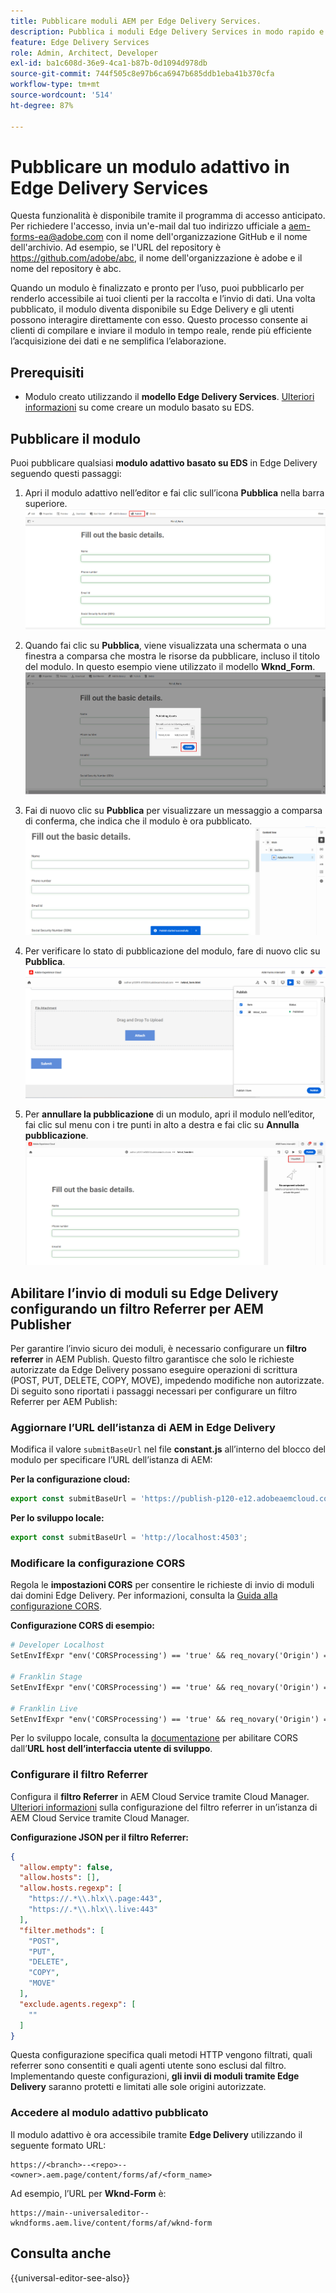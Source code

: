 ```yaml
---
title: Pubblicare moduli AEM per Edge Delivery Services.
description: Pubblica i moduli Edge Delivery Services in modo rapido e semplice.
feature: Edge Delivery Services
role: Admin, Architect, Developer
exl-id: ba1c608d-36e9-4ca1-b87b-0d1094d978db
source-git-commit: 744f505c8e97b6ca6947b685ddb1eba41b370cfa
workflow-type: tm+mt
source-wordcount: '514'
ht-degree: 87%

---
```


# Pubblicare un modulo adattivo in Edge Delivery Services

<span class="preview"> Questa funzionalità è disponibile tramite il programma di accesso anticipato. Per richiedere l&#39;accesso, invia un&#39;e-mail dal tuo indirizzo ufficiale a <a href="mailto:aem-forms-ea@adobe.com">aem-forms-ea@adobe.com</a> con il nome dell&#39;organizzazione GitHub e il nome dell&#39;archivio. Ad esempio, se l&#39;URL del repository è https://github.com/adobe/abc, il nome dell&#39;organizzazione è adobe e il nome del repository è abc.</span>


Quando un modulo è finalizzato e pronto per l’uso, puoi pubblicarlo per renderlo accessibile ai tuoi clienti per la raccolta e l’invio di dati. Una volta pubblicato, il modulo diventa disponibile su Edge Delivery e gli utenti possono interagire direttamente con esso. Questo processo consente ai clienti di compilare e inviare il modulo in tempo reale, rende più efficiente l’acquisizione dei dati e ne semplifica l’elaborazione.

## Prerequisiti

* Modulo creato utilizzando il **modello Edge Delivery Services**. [Ulteriori informazioni](/help/edge/docs/forms/universal-editor/getting-started-universal-editor.md) su come creare un modulo basato su EDS.

## Pubblicare il modulo

Puoi pubblicare qualsiasi **modulo adattivo basato su EDS** in Edge Delivery seguendo questi passaggi:

<!--1. Select the **Adaptive Form** that you want to publish and click the **Edit** ![edit icon](/help/forms/assets/edit.svg) icon.
   ![Select EDS-Based Form](/help/forms/assets/select-eds-based-form.png)-->

1. Apri il modulo adattivo nell’editor e fai clic sull’icona **Pubblica** nella barra superiore.
   ![Fai clic su Pubblica](/help/forms/assets/publish-icon-eds-form.png)

1. Quando fai clic su **Pubblica**, viene visualizzata una schermata o una finestra a comparsa che mostra le risorse da pubblicare, incluso il titolo del modulo. In questo esempio viene utilizzato il modello **Wknd_Form**.
   ![Quando si fa clic su Pubblica](/help/forms/assets/on-click-publish.png)

1. Fai di nuovo clic su **Pubblica** per visualizzare un messaggio a comparsa di conferma, che indica che il modulo è ora pubblicato.
   ![Pubblicazione completata](/help/forms/assets/publish-success.png)

1. Per verificare lo stato di pubblicazione del modulo, fare di nuovo clic su **Pubblica**.
   ![Stato di pubblicazione](/help/forms/assets/publish-status.png)

1. Per **annullare la pubblicazione** di un modulo, apri il modulo nell’editor, fai clic sul menu con i tre punti in alto a destra e fai clic su **Annulla pubblicazione**.
   ![Annulla pubblicazione](/help/forms/assets/unpublish--form.png)

## Abilitare l’invio di moduli su Edge Delivery configurando un filtro Referrer per AEM Publisher

Per garantire l’invio sicuro dei moduli, è necessario configurare un **filtro referrer** in AEM Publish. Questo filtro garantisce che solo le richieste autorizzate da Edge Delivery possano eseguire operazioni di scrittura (POST, PUT, DELETE, COPY, MOVE), impedendo modifiche non autorizzate. Di seguito sono riportati i passaggi necessari per configurare un filtro Referrer per AEM Publish:

### Aggiornare l’URL dell’istanza di AEM in Edge Delivery

Modifica il valore `submitBaseUrl` nel file **constant.js** all’interno del blocco del modulo per specificare l’URL dell’istanza di AEM:

**Per la configurazione cloud:**

```js
export const submitBaseUrl = 'https://publish-p120-e12.adobeaemcloud.com';
```
**Per lo sviluppo locale:**

```js
export const submitBaseUrl = 'http://localhost:4503';
```

### Modificare la configurazione CORS

Regola le **impostazioni CORS** per consentire le richieste di invio di moduli dai domini Edge Delivery. Per informazioni, consulta la [Guida alla configurazione CORS](https://experienceleague.adobe.com/it/docs/experience-manager-learn/getting-started-with-aem-headless/deployments/configurations/cors).

**Configurazione CORS di esempio:**

```apache
# Developer Localhost
SetEnvIfExpr "env('CORSProcessing') == 'true' && req_novary('Origin') =~ m#(http://localhost(:\d+)?$)#" CORSTrusted=true

# Franklin Stage
SetEnvIfExpr "env('CORSProcessing') == 'true' && req_novary('Origin') =~ m#(https://.*\.hlx\.page$)#" CORSTrusted=true  

# Franklin Live
SetEnvIfExpr "env('CORSProcessing') == 'true' && req_novary('Origin') =~ m#(https://.*\.hlx\.live$)#" CORSTrusted=true
```
Per lo sviluppo locale, consulta la [documentazione](https://experienceleague.adobe.com/it/docs/experience-manager-cloud-service/content/headless/deployment/referrer-filter) per abilitare CORS dall’**URL host dell’interfaccia utente di sviluppo**.

### Configurare il filtro Referrer

Configura il **filtro Referrer** in AEM Cloud Service tramite Cloud Manager. [Ulteriori informazioni](https://experienceleague.adobe.com/it/docs/experience-manager-learn/foundation/security/understand-cross-origin-resource-sharing) sulla configurazione del filtro referrer in un’istanza di AEM Cloud Service tramite Cloud Manager.

**Configurazione JSON per il filtro Referrer:**

```json
{
  "allow.empty": false,
  "allow.hosts": [],
  "allow.hosts.regexp": [
    "https://.*\\.hlx\\.page:443",
    "https://.*\\.hlx\\.live:443"
  ],
  "filter.methods": [
    "POST",
    "PUT",
    "DELETE",
    "COPY",
    "MOVE"
  ],
  "exclude.agents.regexp": [
    ""
  ]
}
```

Questa configurazione specifica quali metodi HTTP vengono filtrati, quali referrer sono consentiti e quali agenti utente sono esclusi dal filtro. Implementando queste configurazioni, **gli invii di moduli tramite Edge Delivery** saranno protetti e limitati alle sole origini autorizzate.

### Accedere al modulo adattivo pubblicato

Il modulo adattivo è ora accessibile tramite **Edge Delivery** utilizzando il seguente formato URL:

```
https://<branch>--<repo>--<owner>.aem.page/content/forms/af/<form_name>
```

Ad esempio, l’URL per **Wknd-Form** è:

```
https://main--universaleditor--wkndforms.aem.live/content/forms/af/wknd-form
```


## Consulta anche

{{universal-editor-see-also}}

